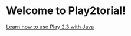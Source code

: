 Welcome to Play2torial!
=======================

[Learn how to use Play 2.3 with Java](https://github.com/jamesward/play2torial/blob/master/JAVA.md)
